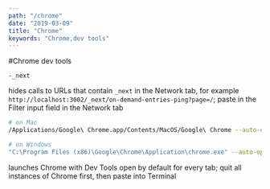 ```yaml
---
path: "/chrome"
date: "2019-03-09"
title: "Chrome"
keywords: "Chrome,dev tools"
---
```


#Chrome dev tools

```
-_next
```
hides calls to URLs that contain `_next` in the Network tab, for example `http://localhost:3002/_next/on-demand-entries-ping?page=/`; paste in the Filter input field in the Network tab

```bash
# on Mac
/Applications/Google\ Chrome.app/Contents/MacOS/Google\ Chrome --auto-open-devtools-for-tabs

# on Windows
"C:\Program Files (x86)\Google\Chrome\Application\chrome.exe" --auto-open-devtools-for-tabs
```
launches Chrome with Dev Tools open by default for every tab; quit all instances of Chrome first, then paste into Terminal